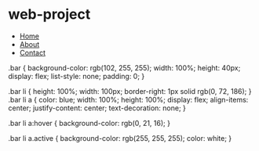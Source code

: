# web-project
<head>
<title>My web page projet/contact</title>
  
</head>
<body>
<span class="container">
  <nav>
  <ul class="bar">
    <li><a href="#"class="active">Home</a></li>
    <li><a href="#"class="active">About</a></li>
    <li><a href="#" class="active">Contact</a></li>
  </ul>
  </nav>
</span>
  .bar {
  background-color: rgb(102, 255, 255);
  width: 100%;
  height: 40px;
  display: flex;
  list-style: none;
  padding: 0;
}

.bar li {
  height: 100%;
  width: 100px;
  border-right: 1px solid rgb(0, 72, 186);
}
.bar li a {
  color: blue;
  width: 100%;
  height: 100%;
  display: flex;
  align-items: center;
  justify-content: center;
  text-decoration: none;
}

.bar li a:hover {
  background-color: rgb(0, 21, 16);
}

.bar li a.active {
  background-color: rgb(255, 255, 255);
  color: white;
}

</body>
